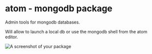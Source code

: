 # atom - mongodb package

Admin tools for mongodb databases.

Will allow to launch a local db or use the mongodb shell from the atom editor.

![A screenshot of your package](https://f.cloud.github.com/assets/69169/2290250/c35d867a-a017-11e3-86be-cd7c5bf3ff9b.gif)
